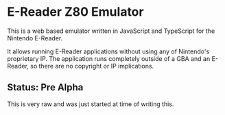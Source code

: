 # E-Reader Z80 Emulator

This is a web based emulator written in JavaScript and TypeScript for the Nintendo E-Reader.

It allows running E-Reader applications without using any of Nintendo's proprietary IP. The application runs completely outside of a GBA and an E-Reader, so there are no copyright or IP implications.

## Status: Pre Alpha

This is very raw and was just started at time of writing this.
